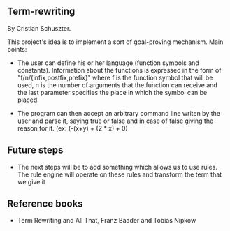 ## Term-rewriting

By Cristian Schuszter.

This project's idea is to implement a sort of goal-proving mechanism. Main points:

* The user can define his or her language (function symbols and constants). Information 
about the functions is expressed in the form of "f/n/{infix,postfix,prefix}" where f is the function symbol that will be used,
n is the number of arguments that the function can receive and the last parameter specifies the place in which the symbol can be placed.

* The program can then accept an arbitrary command line writen by the user and parse it, saying true or false and in case of false
giving the reason for it. (ex: (-(x+y) + (2 * x) + 0)


## Future steps

* The next steps will be to add something which allows us to use rules. The 
rule engine will operate on these rules and transform the term that we give it

## Reference books

* Term Rewriting and All That, Franz Baader and Tobias Nipkow

